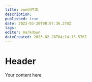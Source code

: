 ```yaml
---
title: vue组件库
description: 
published: true
date: 2023-03-26T08:07:36.278Z
tags: 
editor: markdown
dateCreated: 2023-02-26T04:14:15.576Z
---
```


# Header
Your content here